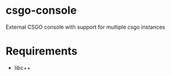 # csgo-console
External CSGO console with support for multiple csgo instances

# Requirements
* libc++
